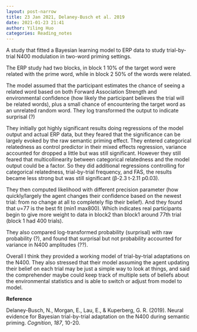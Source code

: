 ```yaml
---
layout: post-narrow
title: 23 Jan 2021, Delaney-Busch et al. 2019
date: 2021-01-23 21:41
author: Yiling Huo
categories: Reading_notes
---
```

<!-- wp:paragraph -->
<p>A study that fitted a Bayesian learning model to ERP data to study trial-by-trial N400 modulation in two-word priming settings.</p>
<!-- /wp:paragraph -->

<!-- wp:paragraph -->
<p>The ERP study had two blocks, in block 1 10% of the target word were related with the prime word, while in block 2 50% of the words were related.</p>
<!-- /wp:paragraph -->

<!-- wp:paragraph -->
<p>The model assumed that the participant estimates the chance of seeing a related word based on both Forward Association Strength and environmental confidence (how likely the participant believes the trial will be related words), plus a small chance of encountering the target word as an unrelated random word. They log transformed the output to indicate surprisal (?)</p>
<!-- /wp:paragraph -->

<!-- wp:paragraph -->
<p>They initially got highly significant results doing regressions of the model output and actual ERP data, but they feared that the significance can be largely evoked by the raw semantic priming effect. They entered categorical relatedness as control predictor in their mixed effects regression, variance accounted for dropped a little but was still significant. However they still feared that multicollinearity between categorical relatedness and the model output could be a factor. So they did additional regressions controlling for categorical relatedness, trial-by-trial frequency, and FAS, the results became less strong but was still significant (β-2.3 t-2.11 p0.03).</p>
<!-- /wp:paragraph -->

<!-- wp:paragraph -->
<p>They then computed likelihood with different precision parameter (how quickly/largely the agent changes their confidence based on the newest trial: from no change at all to completely flip their belief). And they found that υ=77 is the best fit (min1 max800). Which indicates real participants begin to give more weight to data in block2 than block1 around 77th trial (block 1 had 400 trials).</p>
<!-- /wp:paragraph -->

<!-- wp:paragraph -->
<p>They also compared log-transformed probability (surprisal) with raw probability (?), and found that surprisal but not probability accounted for variance in N400 amplitudes (??).</p>
<!-- /wp:paragraph -->

<!-- wp:paragraph -->
<p>Overall I think they provided a working model of trial-by-trial adaptations on the N400. They also stressed that their model assuming the agent updating their belief on each trial may be just a simple way to look at things, and said the comprehender maybe could keep track of multiple sets of beliefs about the environmental statistics and is able to switch or adjust from model to model.</p>
<!-- /wp:paragraph -->

<!-- wp:paragraph -->
<p><strong>Reference</strong></p>
<!-- /wp:paragraph -->

<!-- wp:paragraph -->
<p>Delaney-Busch, N., Morgan, E., Lau, E., &amp; Kuperberg, G. R. (2019). Neural evidence for Bayesian trial-by-trial adaptation on the N400 during semantic priming. <em>Cognition</em>, <em>187</em>, 10-20.</p>
<!-- /wp:paragraph -->
